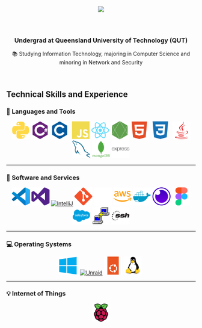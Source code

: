 

<h1 align="center">
   <img align="center" src="https://readme-typing-svg.demolab.com/?font=Aharoni.+Code&weight=600&size=35&duration=3800&pause=1000&center=true&color=90D74F&width=400&height=70&lines=Welcome+to+my+GitHub!;" />
</h1>
<br/>
<h3 align="center"> Undergrad at  Queensland University of Technology (QUT)</h3>
<div align="center">
   📚 Studying Information Technology, majoring in Computer Science and minoring in Network and Security

</div>

<br/>
<br/>

## Technical Skills and Experience

### 🧰 Languages and Tools 
<div align="center">
    <a href="https://www.python.org/" target="blank"><img src="https://raw.githubusercontent.com/devicons/devicon/master/icons/python/python-plain.svg" alt="Python" height="48rem"/></a>
    <a href="https://learn.microsoft.com/en-us/dotnet/csharp/" target="blank"><img src="https://raw.githubusercontent.com/devicons/devicon/master/icons/csharp/csharp-plain.svg" alt="C#" height="48rem" /></a>
    <img src="https://raw.githubusercontent.com/devicons/devicon/master/icons/c/c-plain.svg" alt="C" height="48rem" />&nbsp;
    <a href="https://www.javascript.com/" target="blank"><img src="https://raw.githubusercontent.com/devicons/devicon/master/icons/javascript/javascript-plain.svg" alt="JavaScript" height="48rem" /></a>
    <a href="https://react.dev/" target="blank"><img src="https://raw.githubusercontent.com/devicons/devicon/master/icons/react/react-original.svg" alt="React" height="48rem" /></a>
    <a href="https://nodejs.org/en" target="blank"><img src="https://raw.githubusercontent.com/devicons/devicon/master/icons/nodejs/nodejs-plain.svg" alt="NodeJS" height="48rem" /></a>
    <img src="https://raw.githubusercontent.com/devicons/devicon/master/icons/html5/html5-plain.svg" alt="HTML5" height="48rem" />&nbsp;
    <img src="https://raw.githubusercontent.com/devicons/devicon/master/icons/css3/css3-plain.svg" alt="CSS3" height="48rem" />&nbsp;
    <a href="https://www.java.com/en/" target="blank"><img src="https://github.com/devicons/devicon/blob/master/icons/java/java-plain.svg" alt="Java" height="48rem" /></a>
    <a href="https://www.mysql.com/" target="blank"><img src="https://github.com/devicons/devicon/blob/master/icons/mysql/mysql-original.svg" alt="MySQL" height="48rem" /></a>
    <a href="https://www.mongodb.com/" target="blank"><img src="https://github.com/devicons/devicon/blob/master/icons/mongodb/mongodb-plain-wordmark.svg" alt="MongoDB" height="48rem" /></a>
    <a href="https://expressjs.com/" target="blank"><img src="https://raw.githubusercontent.com/devicons/devicon/master/icons/express/express-original-wordmark.svg" alt="Express" height="48rem" /></a>
</div>

---
### 📄 Software and Services 
<div align="center">
    <a href="https://code.visualstudio.com/" target="blank"><img src="https://raw.githubusercontent.com/devicons/devicon/master/icons/vscode/vscode-original.svg" alt="VSCode" height="48rem"/></a>
    <a href="https://visualstudio.microsoft.com/" target="blank"><img src="https://raw.githubusercontent.com/devicons/devicon/master/icons/visualstudio/visualstudio-plain.svg" alt="Visual Studio" height="48rem"/></a>
    <a href="https://www.jetbrains.com/idea/" target="blank"><img src="https://cdn.jsdelivr.net/gh/devicons/devicon@latest/icons/intellij/intellij-original.svg" alt="IntelliJ" height="48rem"/></a>
    <a href="https://git-scm.com/" target="blank"><img src="https://raw.githubusercontent.com/devicons/devicon/master/icons/git/git-plain.svg" alt="Git" height="48rem"/></a>
    <a href="https://github.com/" target="blank"><img src="https://github.com/bales-au/bales-au/blob/main/github.png" alt="GitHub" height="48rem"/></a>
    <a href="https://aws.amazon.com/" target="blank"><img src="https://github.com/devicons/devicon/blob/master/icons/amazonwebservices/amazonwebservices-plain-wordmark.svg" alt="AWS" height="48rem"/></a>
    <a href="https://www.docker.com/" target="blank"><img src="https://github.com/devicons/devicon/blob/master/icons/docker/docker-plain.svg" alt="Docker" height="48rem"/></a>
    <a href="https://insomnia.rest/" target="blank"><img src="https://github.com/devicons/devicon/blob/master/icons/insomnia/insomnia-original.svg" alt="Insomnia" height="48rem"/></a>
    <a href="https://www.figma.com/" target="blank"><img src="https://github.com/devicons/devicon/blob/master/icons/figma/figma-original.svg" alt="Figma" height="48rem"/></a>
    <a href="https://www.salesforce.com/au/" target="blank"><img src="https://github.com/devicons/devicon/blob/master/icons/salesforce/salesforce-original.svg" alt="Salesforce" height="48rem"/></a>
    <a href="" target="blank"><img src="https://github.com/devicons/devicon/blob/master/icons/putty/putty-original.svg" alt="PuTTY" height="48rem"/></a>
    <a href="" target="blank"><img src="https://github.com/devicons/devicon/blob/master/icons/ssh/ssh-original-wordmark.svg" alt="SSH" height="48rem"/></a>
</div>

---
### 💻 Operating Systems
<div align="center">
    <img src="https://raw.githubusercontent.com/devicons/devicon/master/icons/windows8/windows8-original.svg" alt="Windows" height="48rem"/>&nbsp;
    <a href="https://unraid.net/" target="blank"><img src="https://dnld.lime-technology.com/connect/mark_gradient.png" alt="Unraid" height="48rem" /></a>
    <a href="https://ubuntu.com/" target="blank"><img src="https://github.com/devicons/devicon/blob/master/icons/ubuntu/ubuntu-original.svg" alt="Ubuntu" height="48rem"/></a>
    <img src="https://github.com/devicons/devicon/blob/master/icons/linux/linux-original.svg" alt="Linux" height="48rem"/>&nbsp;
</div>

---
### 💡 Internet of Things
<div align="center">
    <a href="https://www.raspberrypi.com/" target="blank"><img src="https://github.com/devicons/devicon/blob/master/icons/raspberrypi/raspberrypi-original.svg" alt="Raspberry Pi" height="48rem" /></a>
</div>



<br/>
<!--
## Connect With Me

### ✉ Social Media
<div align="center">
    <a href="https://www.linkedin.com/in/bailey-watts/" target="blank"><img src="https://github.com/devicons/devicon/blob/master/icons/linkedin/linkedin-original.svg" alt="Linkedin" height="48rem"/></a>
    <a href="https://github.com/bales-au" target="blank"><img src="https://github.com/bales-au/bales-au/blob/main/github.png" alt="GitHub" height="48rem"/></a>
</div>
-->
